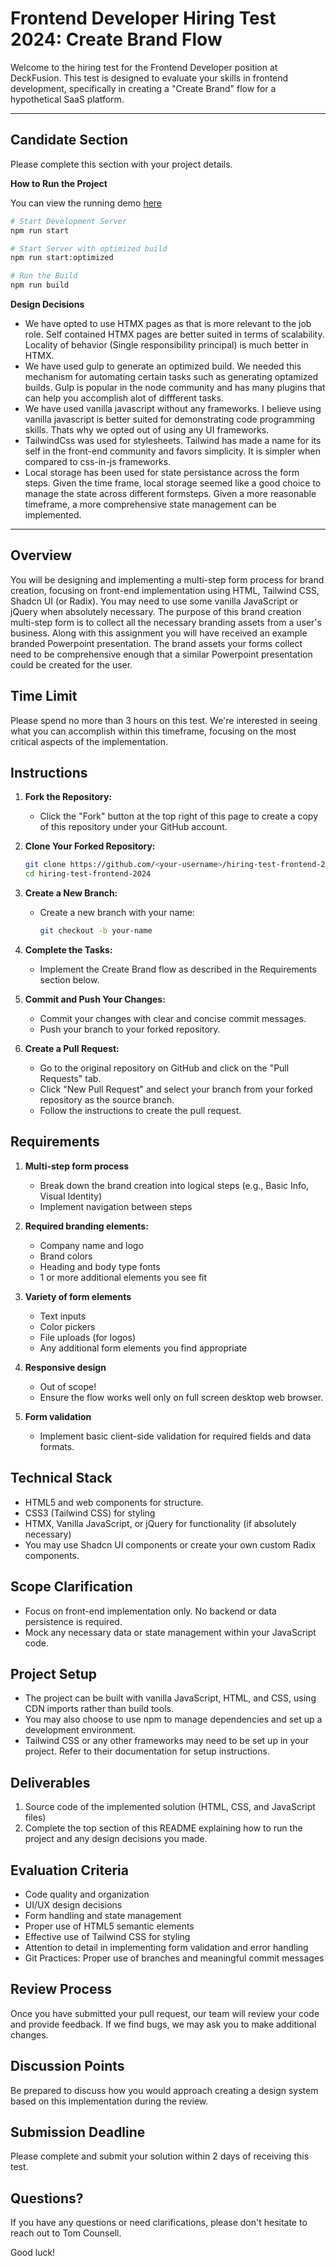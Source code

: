 # Frontend Developer Hiring Test 2024: Create Brand Flow

Welcome to the hiring test for the Frontend Developer position at DeckFusion. This test is designed to evaluate your skills in frontend development, specifically in creating a "Create Brand" flow for a hypothetical SaaS platform.

---

## Candidate Section

Please complete this section with your project details.

**How to Run the Project**

You can view the running demo [here](https://usman-jamil.github.io/hiring-test-frontend-2024/)

```bash
# Start Development Server
npm run start

# Start Server with optimized build
npm run start:optimized

# Run the Build
npm run build
```

**Design Decisions**

 - We have opted to use HTMX pages as that is more relevant to the job role. Self contained HTMX pages are better suited in terms of scalability. Locality of behavior (Single responsibility principal) is much better in HTMX. 
 - We have used gulp to generate an optimized build. We needed this mechanism for automating certain tasks such as generating optamized builds. Gulp is popular in the node community and has many plugins that can help you accomplish alot of diffferent tasks.
 - We have used vanilla javascript without any frameworks. I believe using vanilla javascript is better suited for demonstrating code programming skills. Thats why we opted out of using any UI frameworks.
 - TailwindCss was used for stylesheets. Tailwind has made a name for its self in the front-end community and favors simplicity. It is simpler when compared to css-in-js frameworks.
 - Local storage has been used for state persistance across the form steps. Given the time frame, local storage seemed like a good choice to manage the state across different formsteps. Given a more reasonable timeframe, a more comprehensive state management can be implemented.

---

## Overview

You will be designing and implementing a multi-step form process for brand creation, focusing on front-end implementation using HTML, Tailwind CSS, Shadcn UI (or Radix). You may need to use some vanilla JavaScript or jQuery when absolutely necessary.
The purpose of this brand creation multi-step form is to collect all the necessary branding assets from a user's business. Along with this assignment you will have received an example branded Powerpoint presentation. The brand assets your forms collect need to be comprehensive enough that a similar Powerpoint presentation could be created for the user.


## Time Limit

Please spend no more than 3 hours on this test. We're interested in seeing what you can accomplish within this timeframe, focusing on the most critical aspects of the implementation.

## Instructions

1. **Fork the Repository:**
   - Click the "Fork" button at the top right of this page to create a copy of this repository under your GitHub account.

2. **Clone Your Forked Repository:**
   ```bash
   git clone https://github.com/<your-username>/hiring-test-frontend-2024.git
   cd hiring-test-frontend-2024
   ```

3. **Create a New Branch:**
   - Create a new branch with your name:
     ```bash
     git checkout -b your-name
     ```

4. **Complete the Tasks:**
   - Implement the Create Brand flow as described in the Requirements section below.

5. **Commit and Push Your Changes:**
   - Commit your changes with clear and concise commit messages.
   - Push your branch to your forked repository.

6. **Create a Pull Request:**
   - Go to the original repository on GitHub and click on the "Pull Requests" tab.
   - Click "New Pull Request" and select your branch from your forked repository as the source branch.
   - Follow the instructions to create the pull request.

## Requirements

1. **Multi-step form process**
   - Break down the brand creation into logical steps (e.g., Basic Info, Visual Identity)
   - Implement navigation between steps

2. **Required branding elements:**
   - Company name and logo
   - Brand colors
   - Heading and body type fonts
   - 1 or more additional elements you see fit

3. **Variety of form elements**
   - Text inputs
   - Color pickers
   - File uploads (for logos)
   - Any additional form elements you find appropriate

4. **Responsive design**
   - Out of scope!
   - Ensure the flow works well only on full screen desktop web browser.

5. **Form validation**
   - Implement basic client-side validation for required fields and data formats.

## Technical Stack

- HTML5 and web components for structure.
- CSS3 (Tailwind CSS) for styling
- HTMX, Vanilla JavaScript, or jQuery for functionality (if absolutely necessary)
- You may use Shadcn UI components or create your own custom Radix components.

## Scope Clarification

- Focus on front-end implementation only. No backend or data persistence is required.
- Mock any necessary data or state management within your JavaScript code.

## Project Setup

- The project can be built with vanilla JavaScript, HTML, and CSS, using CDN imports rather than build tools.
- You may also choose to use npm to manage dependencies and set up a development environment.
- Tailwind CSS or any other frameworks may need to be set up in your project. Refer to their documentation for setup instructions.

## Deliverables

1. Source code of the implemented solution (HTML, CSS, and JavaScript files)
2. Complete the top section of this README explaining how to run the project and any design decisions you made.

## Evaluation Criteria

- Code quality and organization
- UI/UX design decisions
- Form handling and state management
- Proper use of HTML5 semantic elements
- Effective use of Tailwind CSS for styling
- Attention to detail in implementing form validation and error handling
- Git Practices: Proper use of branches and meaningful commit messages

## Review Process

Once you have submitted your pull request, our team will review your code and provide feedback. If we find bugs, we may ask you to make additional changes.

## Discussion Points

Be prepared to discuss how you would approach creating a design system based on this implementation during the review.

## Submission Deadline

Please complete and submit your solution within 2 days of receiving this test.

## Questions?

If you have any questions or need clarifications, please don't hesitate to reach out to Tom Counsell.

Good luck!
